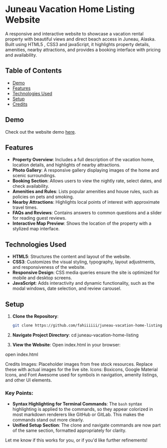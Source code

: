 # Juneau Vacation Home Listing Website

A responsive and interactive website to showcase a vacation rental property with beautiful views and direct beach access in Juneau, Alaska. Built using HTML5 , CSS3 and javaScript, it highlights property details, amenities, nearby attractions, and provides a booking interface with pricing and availability.

## Table of Contents

- [Demo](#demo)
- [Features](#features)
- [Technologies Used](#technologies-used)
- [Setup](#setup)
- [Credits](#credits)

## Demo

Check out the website demo [here](https://fahiiiiii.github.io/Juneau-Vacation-Rentals/).

## Features

- **Property Overview**: Includes a full description of the vacation home, location details, and highlights of nearby attractions.
- **Photo Gallery**: A responsive gallery displaying images of the home and scenic surroundings.
- **Booking Section**: Allows users to view the nightly rate, select dates, and check availability.
- **Amenities and Rules**: Lists popular amenities and house rules, such as policies on pets and smoking.
- **Nearby Attractions**: Highlights local points of interest with approximate travel times.
- **FAQs and Reviews**: Contains answers to common questions and a slider for reading guest reviews.
- **Interactive Map Preview**: Shows the location of the property with a stylized map interface.

## Technologies Used

- **HTML5**: Structures the content and layout of the website.
- **CSS3**: Customizes the visual styling, typography, layout adjustments, and responsiveness of the website.
- **Responsive Design**: CSS media queries ensure the site is optimized for mobile and desktop screens.
- **JavaScript**: Adds interactivity and dynamic functionality, such as the modal windows, date selection, and review carousel.

## Setup

1. **Clone the Repository**:
   ```bash
   git clone https://github.com/fahiiiiii/juneau-vacation-home-listing.git
2. **Navigate Project Directory**:
    cd juneau-vacation-home-listing

3. **View the Website**:
    Open index.html in your browser:

open index.html


Credits
Images: Placeholder images from free stock resources. Replace these with actual images for the live site.
Icons: Boxicons, Google Material Icons, and Font Awesome used for symbols in navigation, amenity listings, and other UI elements.



### Key Points:
- **Syntax Highlighting for Terminal Commands**: The `bash` syntax highlighting is applied to the commands, so they appear colorized in most markdown renderers like GitHub or GitLab. This makes the commands stand out more clearly.
- **Unified Setup Section**: The clone and navigate commands are now part of the same section, formatted appropriately for clarity.

Let me know if this works for you, or if you'd like further refinements!



